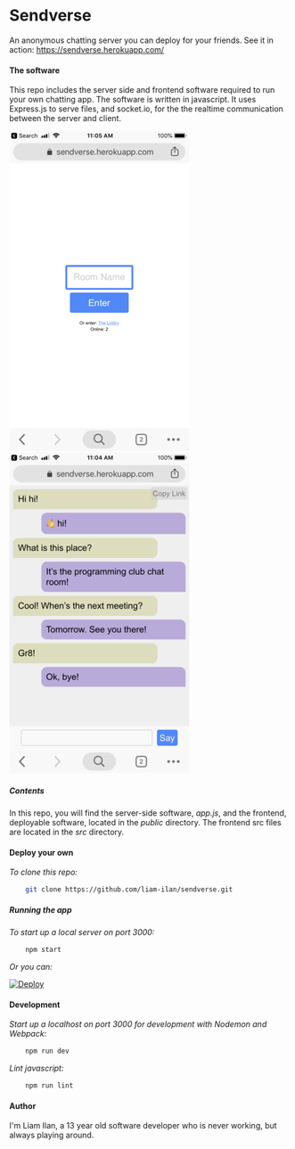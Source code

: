 # Sendverse
An anonymous chatting server you can deploy for your friends.
See it in action:
https://sendverse.herokuapp.com/

#### The software
This repo includes the server side and frontend software required to run your own chatting app. The software is written in javascript. It uses Express.js to serve files, and socket.io, for the the realtime communication between the server and client.

![](./screencaptures/homepage.png)
![](./screencaptures/chatroom.png)

##### Contents
In this repo, you will find the server-side software, *app.js*, and the frontend, deployable software, located in the *public* directory. The frontend src files are located in the *src* directory.

#### Deploy your own
*To clone this repo:*
``` bash
    git clone https://github.com/liam-ilan/sendverse.git
```

##### Running the app
*To start up a local server on port 3000:*
``` bash
    npm start
```

*Or you can:*     


[![Deploy](https://www.herokucdn.com/deploy/button.svg)](https://heroku.com/deploy)

#### Development 
*Start up a localhost on port 3000 for development with Nodemon and Webpack:*

``` bash
    npm run dev
```

*Lint javascript:*
``` bash
    npm run lint
```

#### Author
I'm Liam Ilan, a 13 year old software developer who is never working, but always playing around.